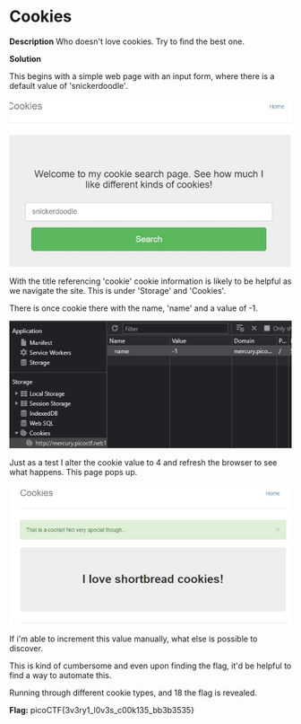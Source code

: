 # Cookies

**Description** Who doesn't love cookies. Try to find the best one.

**Solution**

This begins with a simple web page with an input form, where there is a default value of 'snickerdoodle'.

![cookies](cookies-1.jpg)

With the title referencing 'cookie' cookie information is likely to be helpful as we navigate the site. This is under 'Storage' and 'Cookies'.

There is once cookie there with the name, 'name' and a value of -1.

![cookies](cookies-2.jpg)

Just as a test I alter the cookie value to 4 and refresh the browser to see what happens. 
This page pops up.

![cookies](cookies-3.jpg)

If i'm able to increment this value manually, what else is possible to discover.

This is kind of cumbersome and even upon finding the flag, it'd be helpful to find a way to automate this.

Running through different cookie types, and 18 the flag is revealed.

**Flag:** picoCTF{3v3ry1_l0v3s_c00k135_bb3b3535}